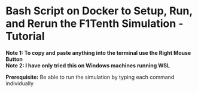 # Bash Script on Docker to Setup, Run, and Rerun the F1Tenth Simulation - Tutorial

**Note 1: To copy and paste anything into the terminal use the Right Mouse Button**  
**Note 2: I have only tried this on Windows machines running WSL**

**Prerequisite:** Be able to run the simulation by typing each command individually

